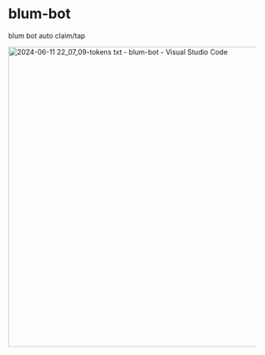 # blum-bot
blum bot auto claim/tap

<img width="607" alt="2024-06-11 22_07_09-tokens txt - blum-bot - Visual Studio Code" src="https://github.com/maldiharyojudanto/blum-bot/assets/76139419/5fd91b6b-e90c-4cbf-9629-4f9ee086a448">
